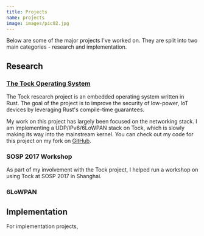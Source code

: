 ```yaml
---
title: Projects
name: projects
image: images/pic02.jpg
---
```

Below are some of the major projects I've worked on. They are split into two
main categories - research and implementation.

## Research

### [The Tock Operating System](https://www.tockos.org/)
The Tock research project is an embedded operating system written in Rust.
The goal of the project is to improve the security of low-power, IoT devices
by leveraging Rust's compile-time guarantees.

My work on this project has largely been focused on the networking stack. I
am implementing a UDP/IPv6/6LoWPAN stack on Tock, which is slowly making its
way into the mainstream kernel. You can check out my code for this project
on my fork on [GitHub](https://github.com/ptcrews/tock).

### SOSP 2017 Workshop
As part of my involvement with the Tock project, I helped run a workshop on
using Tock at SOSP 2017 in Shanghai.

### 6LoWPAN

## Implementation
For implementation projects,
